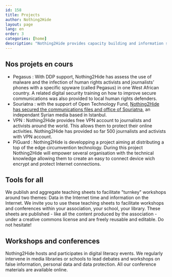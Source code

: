 ```yaml
---
id: 158
title: Projects
author: Nothing2Hide
layout: page
lang: en
order: 3
categories: [home]
description: "Nothing2Hide provides capacity building and information security assistance to civil society activists, human rights defenders and journalists around the globe.  Nothing2Hide has trained more than 500 journalists in 8 countries (France, Sweden, Indonesia, Burkina Faso, Tanzania, Rwanda, Turkey, Ghana)."
---
```



Nos projets en cours
--------------------

* Pegasus : With DDP support, Nothing2Hide has assess the use of malware and the infection of human rights activists and journalists’ phones with a specific spyware (called Pegasus) in one West African country. A related digital security training on how to improve secure communications was also provided to local human rights defenders.
* Souriatna : with the support of Open Technology Fund, [Nothing2Hide has secured the communications files and office of Souriatna](https://nothing2hide.org/en/2018/08/27/nothing2hide-and-souriatna/), an independant Syrian media based in Istanbul.
* VPN : Nothing2Hide provides free VPN account to journalists and activists around the world. This allows them to protect their online activities.  Nothing2Hide has provided so far 500 journalists and activists with VPN account.
* PiGuard : Nothing2Hide is developping a project aiming at distributing a top of the edge circumvention technology. During this project Nothing2Hide will empower several organisation with the technical knowledge allowing them to create an easy to connect device wich encrypt and protect Internet connections.


Tools for all
--------------

We publish and aggregate teaching sheets to facilitate "turnkey" workshops around two themes: Data in the Internet time and information on the Internet. We invite you to use these teaching sheets to facilitate workshops and conferences within your association, your school, your library. These sheets are published - like all the content produced by the association - under a creative commons license and are freely reusable and editable. Do not hesitate!

Workshops and conferences
-------------------------

Nothing2Hide hosts and participates in digital literacy events. We regularly intervene in media libraries or schools to lead debates and workshops on false information, personal data and data protection. All our conference materials are available online.
